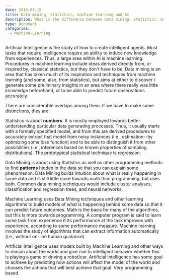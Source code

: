 ```yaml
---
date: 2018-01-15
title: Data mining, statistics, machine learning and AI
description: What is the difference between data mining, statistics, machine learning and AI?
type: Document
categories:
  - Machine-Learning
---
```


Artificial Intelligence is the study of how to create intelligent agents. Most tasks that require intelligence require an ability to induce new knowledge from experiences. Thus, a large area within AI is machine learning. Procedures in machine learning include ideas derived directly from, or inspired by, classical statistics, but they don't have to be. Data mining is an area that has taken much of its inspiration and techniques from machine learning (and some, also, from statistics), but aims at either to discover / generate some preliminary insights in an area where there really was little knowledge beforehand, or to be able to predict future observations accurately. 


There are considerable overlaps among them. If we have to make some distinctions, they are:


Statistics is about **numbers**. It is mostly employed towards better understanding particular data generating processes. Thus, it usually starts with a formally specified model, and from this are derived procedures to accurately extract that model from noisy instances (i.e., estimation--by optimizing some loss function) and to be able to distinguish it from other possibilities (i.e., inferences based on known properties of sampling distributions). The prototypical statistical technique is regression.


Data Mining is about using Statistics as well as other programming methods to find **patterns** hidden in the data so that you can explain some phenomenon. Data Mining builds intuition about what is really happening in some data and is still little more towards math than programming, but uses both. Common data mining techniques would include cluster analyses, classification and regression trees, and neural networks.


Machine Learning uses Data Mining techniques and other learning algorithms to build models of what is happening behind some data so that it can predict future outcomes. Math is the basis for many of the algorithms, but this is more towards programming. A computer program is said to learn some task from experience if its performance at the task improves with experience, according to some performance measure. Machine learning involves the study of algorithms that can extract information automatically (i.e., without on-line human guidance). 


Artificial Intelligence uses models built by Machine Learning and other ways to reason about the world and give rise to intelligent behavior whether this is playing a game or driving a robot/car. Artificial Intelligence has some goal to achieve by predicting how actions will affect the model of the world and chooses the actions that will best achieve that goal. Very programming based.
